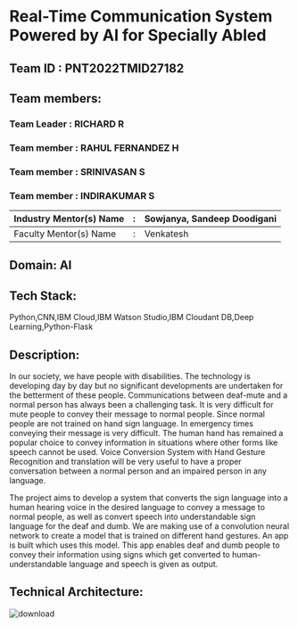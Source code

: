 # Real-Time Communication System Powered by AI for Specially Abled

## Team ID : PNT2022TMID27182

## Team members:

### Team Leader : RICHARD R

### Team member : RAHUL FERNANDEZ H

### Team member : SRINIVASAN S

### Team member : INDIRAKUMAR S


| Industry Mentor(s) Name | : | Sowjanya, Sandeep Doodigani |
| ----------------------- | - | --------------------------- |
| Faculty Mentor(s) Name  | : | Venkatesh                   |

## Domain: AI

## Tech Stack:

Python,CNN,IBM Cloud,IBM Watson Studio,IBM Cloudant DB,Deep Learning,Python-Flask


## Description:

In our society, we have people with disabilities. The technology is developing day by day but no significant developments are undertaken for the betterment of these people. Communications between deaf-mute and a normal person has always been a challenging task. It is very difficult for mute people to convey their message to normal people. Since normal people are not trained on hand sign language. In emergency times conveying their message is very difficult. The human hand has remained a popular choice to convey information in situations where other forms like speech cannot be used. Voice Conversion System with Hand Gesture Recognition and translation will be very useful to have a proper conversation between a normal person and an impaired person in any language.

The project aims to develop a system that converts the sign language into a human hearing voice in the desired language to convey a message to normal people, as well as convert speech into understandable sign language for the deaf and dumb. We are making use of a convolution neural network to create a model that is trained on different hand gestures. An app is built which uses this model. This app enables deaf and dumb people to convey their information using signs which get converted to human-understandable language and speech is given as output.



## Technical Architecture:

![download](https://user-images.githubusercontent.com/88279768/193276666-8e42b7a4-4929-49a5-af6d-dcddcb9308e3.png)

